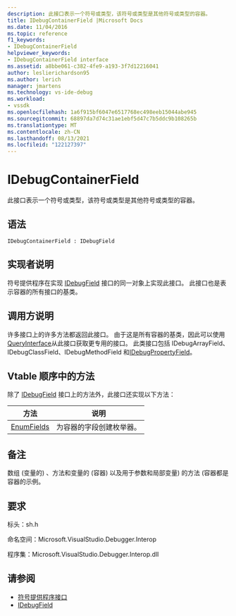 ```yaml
---
description: 此接口表示一个符号或类型，该符号或类型是其他符号或类型的容器。
title: IDebugContainerField |Microsoft Docs
ms.date: 11/04/2016
ms.topic: reference
f1_keywords:
- IDebugContainerField
helpviewer_keywords:
- IDebugContainerField interface
ms.assetid: a8bbe061-c382-4fe9-a193-3f7d12216041
author: leslierichardson95
ms.author: lerich
manager: jmartens
ms.technology: vs-ide-debug
ms.workload:
- vssdk
ms.openlocfilehash: 1a6f915bf6047e6517768ec498eeb15044abe945
ms.sourcegitcommit: 68897da7d74c31ae1ebf5d47c7b5ddc9b108265b
ms.translationtype: MT
ms.contentlocale: zh-CN
ms.lasthandoff: 08/13/2021
ms.locfileid: "122127397"
---
```

# <a name="idebugcontainerfield"></a>IDebugContainerField
此接口表示一个符号或类型，该符号或类型是其他符号或类型的容器。

## <a name="syntax"></a>语法

```
IDebugContainerField : IDebugField
```

## <a name="notes-for-implementers"></a>实现者说明
 符号提供程序在实现 [IDebugField](../../../extensibility/debugger/reference/idebugfield.md) 接口的同一对象上实现此接口。 此接口也是表示容器的所有接口的基类。

## <a name="notes-for-callers"></a>调用方说明
 许多接口上的许多方法都返回此接口。 由于这是所有容器的基类，因此可以使用 [QueryInterface](/cpp/atl/queryinterface)从此接口获取更专用的接口。 此类接口包括 IDebugArrayField、IDebugClassField、IDebugMethodField 和[IDebugPropertyField](../../../extensibility/debugger/reference/idebugpropertyfield.md)。 [](../../../extensibility/debugger/reference/idebugarrayfield.md) [](../../../extensibility/debugger/reference/idebugclassfield.md) [](../../../extensibility/debugger/reference/idebugmethodfield.md)

## <a name="methods-in-vtable-order"></a>Vtable 顺序中的方法
 除了 [IDebugField](../../../extensibility/debugger/reference/idebugfield.md) 接口上的方法外，此接口还实现以下方法：

|方法|说明|
|------------|-----------------|
|[EnumFields](../../../extensibility/debugger/reference/idebugcontainerfield-enumfields.md)|为容器的字段创建枚举器。|

## <a name="remarks"></a>备注
 数组 (变量的) 、方法和变量的 (容器) 以及用于参数和局部变量) 的方法 (容器都是容器的示例。

## <a name="requirements"></a>要求
 标头：sh.h

 命名空间：Microsoft.VisualStudio.Debugger.Interop

 程序集：Microsoft.VisualStudio.Debugger.Interop.dll

## <a name="see-also"></a>请参阅
- [符号提供程序接口](../../../extensibility/debugger/reference/symbol-provider-interfaces.md)
- [IDebugField](../../../extensibility/debugger/reference/idebugfield.md)
